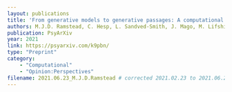 ```yaml
---
layout: publications
title: 'From generative models to generative passages: A computational approach to (neuro)phenomenology'
authors: M.J.D. Ramstead, C. Hesp, L. Sandved-Smith, J. Mago, M. Lifshitz, G. Pagnoni, R. Smith, G. Dumas, A. Lutz, K. Friston, A. Constant
publication: PsyArXiv
year: 2021
link: https://psyarxiv.com/k9pbn/
type: "Preprint"
category: 
    - "Computational"
    - "Opinion:Perspectives"
filename: 2021.06.23_M.J.D.Ramstead # corrected 2021.02.23 to 2021.06.23 for order
---
```

